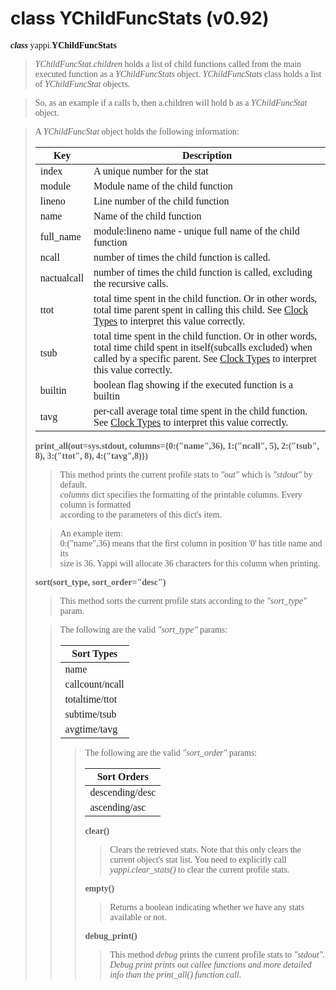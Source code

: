 # class YChildFuncStats (v0.92)

<font face='Consolas'>

<b><i>class</i></b> yappi.<b>YChildFuncStats</b>

<blockquote><i>YChildFuncStat.children</i> holds a list of child functions called from the main executed function as a <i>YChildFuncStats</i> object. <i>YChildFuncStats</i> class holds a list of <i>YChildFuncStat</i> objects.</blockquote>

<blockquote>So, as an example if a calls b, then a.children will hold b as a <i>YChildFuncStat</i> object.</blockquote>

<blockquote>A <i>YChildFuncStat</i> object holds the following information:<br>
<table><thead><th> <b>Key</b> </th><th> <b>Description</b> </th></thead><tbody>
<tr><td> index      </td><td> A unique number for the stat </td></tr>
<tr><td> module     </td><td> Module name of the child function </td></tr>
<tr><td> lineno     </td><td> Line number of the child function </td></tr>
<tr><td> name       </td><td> Name of the child function </td></tr>
<tr><td> full_name  </td><td> module:lineno name - unique full name of the child function </td></tr>
<tr><td> ncall      </td><td> number of times the child function is called. </td></tr>
<tr><td> nactualcall </td><td> number of times the child function is called, excluding the recursive calls. </td></tr>
<tr><td> ttot       </td><td> total time spent in the child function. Or in other words, total time parent spent in calling this child. See <a href='https://code.google.com/p/yappi/wiki/ClockTypes_v082'>Clock Types</a> to interpret this value correctly. </td></tr>
<tr><td> tsub       </td><td> total time spent in the child function. Or in other words, total time child spent in itself(subcalls excluded) when called by a specific parent. See <a href='https://code.google.com/p/yappi/wiki/ClockTypes_v082'>Clock Types</a> to interpret this value correctly. </td></tr>
<tr><td> builtin    </td><td> boolean flag showing if the executed function is a builtin </td></tr>
<tr><td> tavg       </td><td> per-call average total time spent in the child function. See <a href='https://code.google.com/p/yappi/wiki/ClockTypes_v082'>Clock Types</a> to interpret this value correctly. </td></tr></blockquote></tbody></table>

<b>print_all(out=sys.stdout, columns={0:("name",36), 1:("ncall", 5), 2:("tsub", 8), 3:("ttot", 8), 4:("tavg",8)})</b>
<blockquote>This method prints the current profile stats to <i>"out"</i> which is  <i>"stdout"</i> by default.<br>
<i>columns</i> dict specifies the formatting of the printable columns. Every column is formatted<br>
according to the parameters of this dict's item.</blockquote>

<blockquote>An example item:<br>
0:("name",36) means that the first column in position '0' has title name and its<br>
size is 36. Yappi will allocate 36 characters for this column when printing.</blockquote>

<b>sort(sort_type, sort_order="desc")</b>
<blockquote>This method sorts the current profile stats according to the  <i>"sort_type"</i> param.</blockquote>

<blockquote>The following are the valid <i>"sort_type"</i> params:<br>
<table><thead><th> <b>Sort Types</b> </th></thead><tbody>
<tr><td> name              </td></tr>
<tr><td> callcount/ncall   </td></tr>
<tr><td> totaltime/ttot    </td></tr>
<tr><td> subtime/tsub      </td></tr>
<tr><td> avgtime/tavg      </td></tr></blockquote></tbody></table>

<blockquote>The following are the valid <i>"sort_order"</i> params:<br>
<table><thead><th> <b>Sort Orders</b> </th></thead><tbody>
<tr><td> descending/desc    </td></tr>
<tr><td> ascending/asc      </td></tr></blockquote></tbody></table>

<b>clear()</b>
<blockquote>Clears the retrieved stats. Note that this only clears the current object's stat list. You need to explicitly call <i>yappi.clear_stats()</i> to clear the current profile stats.</blockquote>

<b>empty()</b>
<blockquote>Returns a boolean indicating whether we have any stats available or not.</blockquote>

<b>debug_print()</b>
<blockquote>This method <i>debug</i> prints the current profile stats to <i>"stdout". Debug print prints out callee functions and more detailed info than the <i>print_all()</i> function call.</i></blockquote>


</font>